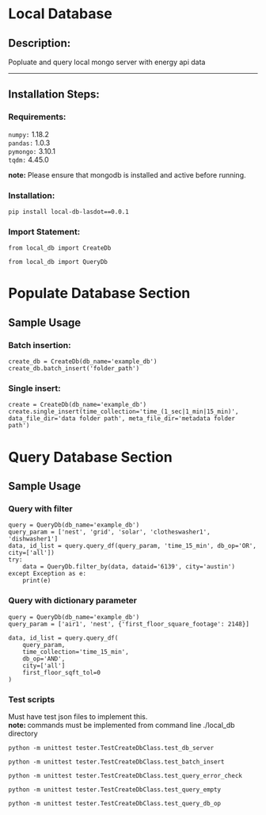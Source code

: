 # Local Database

## Description: 
Popluate and query local mongo server with 
energy api data
<hr>

## Installation Steps:
### Requirements:
`numpy:` 1.18.2
<br>
`pandas:` 1.0.3
<br>
 `pymongo:` 3.10.1
 <br>
 `tqdm:` 4.45.0

 <b>note:</b> Please ensure that mongodb is installed and active before running.

### Installation:
`pip install local-db-lasdot==0.0.1`


### Import Statement:
~~~
from local_db import CreateDb

from local_db import QueryDb
~~~


# Populate Database Section
## Sample Usage

### Batch insertion:
~~~~
create_db = CreateDb(db_name='example_db')
create_db.batch_insert('folder_path')
~~~~

### Single insert:
~~~~
create = CreateDb(db_name='example_db')
create.single_insert(time_collection='time_(1_sec|1_min|15_min)', data_file_dir='data folder path', meta_file_dir='metadata folder path')
~~~~

# Query Database Section
## Sample Usage

### Query with filter
~~~
query = QueryDb(db_name='example_db')
query_param = ['nest', 'grid', 'solar', 'clotheswasher1', 'dishwasher1']
data, id_list = query.query_df(query_param, 'time_15_min', db_op='OR', city=['all'])
try:
    data = QueryDb.filter_by(data, dataid='6139', city='austin')
except Exception as e:
    print(e)
~~~

### Query with dictionary parameter
~~~
query = QueryDb(db_name='example_db')
query_param = ['air1', 'nest', {'first_floor_square_footage': 2148}]

data, id_list = query.query_df(
    query_param,
    time_collection='time_15_min',
    db_op='AND',
    city=['all']
    first_floor_sqft_tol=0
)
~~~

### Test scripts
Must have test json files to implement this.
<br>
<b>note: </b> commands must be implemented from command line ./local_db directory

~~~
python -m unittest tester.TestCreateDbClass.test_db_server

python -m unittest tester.TestCreateDbClass.test_batch_insert

python -m unittest tester.TestCreateDbClass.test_query_error_check

python -m unittest tester.TestCreateDbClass.test_query_empty

python -m unittest tester.TestCreateDbClass.test_query_db_op
~~~



